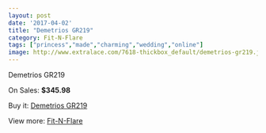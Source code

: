 ```yaml
---
layout: post
date: '2017-04-02'
title: "Demetrios GR219"
category: Fit-N-Flare
tags: ["princess","made","charming","wedding","online"]
image: http://www.extralace.com/7618-thickbox_default/demetrios-gr219.jpg
---
```

Demetrios GR219

On Sales: **$345.98**
<a href="https://www.extralace.com/fit-n-flare/3607-demetrios-gr219.html"><amp-img layout="responsive" width="600" height="600" src="//www.extralace.com/7618-thickbox_default/demetrios-gr219.jpg" alt="Demetrios GR219 0" /></a>
<a href="https://www.extralace.com/fit-n-flare/3607-demetrios-gr219.html"><amp-img layout="responsive" width="600" height="600" src="//www.extralace.com/7619-thickbox_default/demetrios-gr219.jpg" alt="Demetrios GR219 1" /></a>

Buy it: [Demetrios GR219](https://www.extralace.com/fit-n-flare/3607-demetrios-gr219.html "Demetrios GR219")

View more: [Fit-N-Flare](https://www.extralace.com/4-fit-n-flare "Fit-N-Flare")